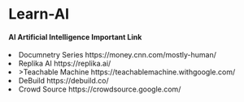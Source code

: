 # Learn-AI
<h4>AI Artificial Intelligence Important Link</h4>
<li>Documnetry Series  https://money.cnn.com/mostly-human/</li>
<li>Replika AI  https://replika.ai/</li>
<li>>Teachable Machine  https://teachablemachine.withgoogle.com/</li>
<li>DeBuild  https://debuild.co/</li>
<li>Crowd Source https://crowdsource.google.com/</li>


